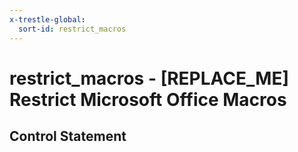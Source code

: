 ```yaml
---
x-trestle-global:
  sort-id: restrict_macros
---
```


# restrict_macros - \[REPLACE_ME\] Restrict Microsoft Office Macros

## Control Statement
